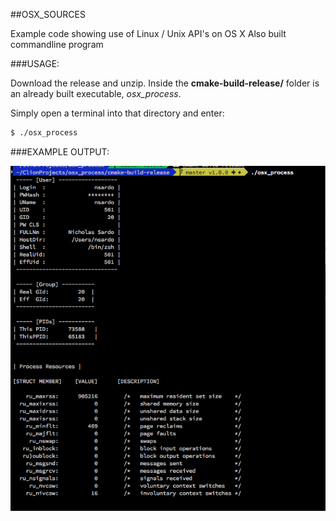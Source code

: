 ##OSX_SOURCES

Example code showing use of Linux / Unix API's on OS X
Also built commandline program

###USAGE:

Download the release and unzip. Inside the **cmake-build-release/** folder is an already built executable, *osx_process*. 

Simply open a terminal into that directory and enter:
  ```bash
  $ ./osx_process
  ```
  
###EXAMPLE OUTPUT:

![View Screen Shot](./ScreenShot.png)

